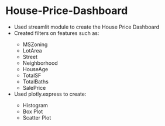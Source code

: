 # House-Price-Dashboard
<UL>
  <LI>Used streamlit module to create the House Price Dashboard</LI>
  <LI>Created filters on features such as:</LI>
    <UL>
      <LI>MSZoning</LI>
      <LI>LotArea</LI>
      <LI>Street</LI>
      <LI>Neighborhood</LI>
      <LI>HouseAge</LI>
      <LI>TotalSF</LI>
      <LI>TotalBaths</LI>
      <LI>SalePrice</LI>
    </UL>
  <LI>Used plotly.express to create:</LI>
  <UL>
    <LI>Histogram</LI>
    <LI>Box Plot</LI>
    <LI>Scatter Plot</LI>
  </UL>
</UL>
